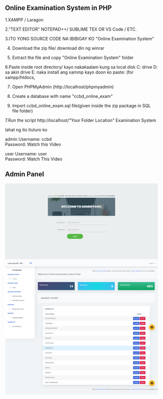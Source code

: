 ## Online Examination System in PHP

1.XAMPP / Laragon

2."TEXT EDITOR" NOTEPAD++/ SUBLIME TEX OR VS Code / ETC.

3.ITO YONG SOURCE CODE NA IBIBIGAY KO "Online Examination System"

4. Download the zip file/ download din ng winrar

5. Extract the file and copy "Online Examination System" folder

6.Paste inside root directory/ kayo nakakaalam kung sa local disk C: drive D: sa akin drive E: naka install ang xammp kayo doon ko paste: (for xampp/htdocs,

7. Open PHPMyAdmin (http://localhost/phpmyadmin)

8. Create a database with name "ccbd_online_exam"

9. Import ccbd_online_exam.sql file(given inside the zip package in SQL file folder)

7.Run the script http://localhost/"Your Folder Location" Examination System

lahat ng ito ituturo ko

admin Username: ccbd <br> Password: Watch this Video

user Username: user <br> Password: Watch This Video

## Admin Panel

 <img src="screenshort/login.png">
 <br>
 <img src="screenshort/dashbord.png">
